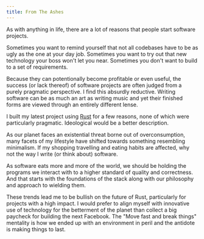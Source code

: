 ```yaml
---
title: From The Ashes
---
```


As with anything in life, there are a lot of reasons that people start software
projects.

Sometimes you want to remind yourself that not all codebases have to be as ugly
as the one at your day job.
Sometimes you want to try out that new technology your boss won't let you near.
Sometimes you don't want to build to a set of requirements.

Because they can potentionally become profitable or even useful, the success 
(or lack thereof) of software projects are often judged from a purely pragmatic
perspective. I find this absurdly reductive. Writing software can be as much an
art as writing music and yet their finished forms are viewed through an entirely
different lense.

I built my latest project using [Rust](https://rust-lang.org) for a few reasons,
none of which were particularly pragmatic. Ideological would be a better description.

As our planet faces an existential threat borne out of overconsumption, many facets
of my lifestyle have shifted towards something resembling minimalism. If my shopping
travelling and eating habits are affected, why not the way I write (or think about)
software.

As software eats more and more of the world, we should be holding the programs we
interact with to a higher standard of quality and correctness. And that starts with
the foundations of the stack along with our philosophy and approach to wielding them.

These trends lead me to be bullish on the future of Rust, particularly for projects
with a high impact. I would prefer to align myself with innovative use of technology
for the betterment of the planet than collect a big paycheck for building the next
Facebook. The "Move fast and break things" mentality is how we ended up with an
environment in peril and the antidote is making things to last.

